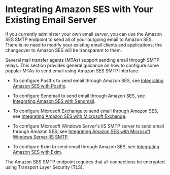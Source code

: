 # Integrating Amazon SES with Your Existing Email Server<a name="send-email-smtp-existing-server"></a>

If you currently administer your own email server, you can use the Amazon SES SMTP endpoint to send all of your outgoing email to Amazon SES\. There is no need to modify your existing email clients and applications; the changeover to Amazon SES will be transparent to them\.

Several mail transfer agents \(MTAs\) support sending email through SMTP relays\. This section provides general guidance on how to configure some popular MTAs to send email using Amazon SES SMTP interface\.

+ To configure Postfix to send email through Amazon SES, see [Integrating Amazon SES with Postfix](postfix.md)\.

+ To configure Sendmail to send email through Amazon SES, see [Integrating Amazon SES with Sendmail](sendmail.md)\.

+ To configure Microsoft Exchange to send email through Amazon SES, see [Integrating Amazon SES with Microsoft Exchange](exchange.md)\.

+ To configure Microsoft Windows Server's IIS SMTP server to send email through Amazon SES, see [Integrating Amazon SES with Microsoft Windows Server IIS SMTP](windows-server-iis-smtp.md)\.

+ To configure Exim to send email through Amazon SES, see [Integrating Amazon SES with Exim](exim.md)\.

The Amazon SES SMTP endpoint requires that all connections be encrypted using Transport Layer Security \(TLS\)\.